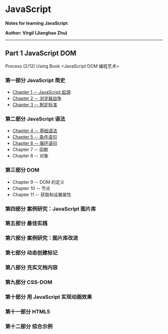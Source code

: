# JavaScript 
**Notes for learning JavaScript** 

**Author: Virgil (Jianghao Zhu)**  

---

## Part 1 JavaScript DOM 

Process (2/12) Using Book <JavaScript DOM 编程艺术>

### 第一部分 JavaScript 简史

- [Chapter 1 -- JavaScript 起源](JavaScriptDomNotes/Chapter1.md)
- [Chapter 2 -- 浏览器战争](JavaScriptDomNotes/Chapter2.md)
- [Chapter 3 -- 制定标准](JavaScriptDomNotes/Chapter3.md)

### 第二部分 JavaScript 语法

- [Chapter 4 -- 基础语法](JavaScriptDomNotes/Chapter4.md)
- [Chapter 5 -- 条件语句](JavaScriptDomNotes/Chapter5.md)
- [Chapter 6 -- 循环语句](JavaScriptDomNotes/Chapter6.md)
- Chapter 7 -- 函数
- Chapter 8 -- 对象

### 第三部分 DOM

- Chapter 9 -- DOM 的定义
- Chapter 10 -- 节点
- Chapter 11 -- 获取和设置属性

### 第四部分 案例研究：JavaScript 图片库

### 第五部分 最佳实践

### 第六部分 案例研究：图片库改进

### 第七部分 动态创建标记

### 第八部分 充实文档内容

### 第九部分 CSS-DOM

### 第十部分 用 JavaScript 实现动画效果

### 第十一部分 HTML5

### 第十二部分 综合示例 


